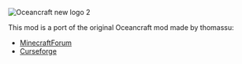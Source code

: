 ![Oceancraft new logo 2](https://user-images.githubusercontent.com/48808497/104170637-c020af00-5401-11eb-953d-8d1a0bcb369c.png)

This mod is a port of the original Oceancraft mod made by thomassu:
- [MinecraftForum](https://web.archive.org/web/20170923143204/http:/www.minecraftforum.net/forums/mapping-and-modding-java-edition/minecraft-mods/1292144-oceancraft-mod-with-whales-sharks-lobsters-and)
- [Curseforge](https://www.curseforge.com/minecraft/mc-mods/oceancraft-mod)
